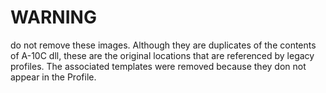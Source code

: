 ﻿# WARNING #
do not remove these images.  Although they are duplicates of the contents of A-10C dll, 
these are the original locations that are referenced by legacy profiles.  The associated 
templates were removed because they don not appear in the Profile.